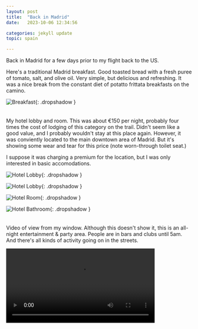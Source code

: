 ```yaml
---
layout: post
title:  "Back in Madrid"
date:   2023-10-06 12:34:56

categories: jekyll update
topic: spain

---
```


Back in Madrid for a few days prior to my flight back to the US.

Here's a traditional Madrid breakfast.  Good toasted bread with a fresh puree of
tomato, salt, and olive oil.  Very simple, but delicious and
refreshing.  It was a nice break from the constant diet of
potatto frittata breakfasts on the camino.

![Breakfast](/images/spain/2023-10-06/A/image0.jpeg){: .dropshadow }
<br><br><br>
My hotel lobby and room.  This was about &euro;150 per night, probably
four times the cost of lodging of this category on the trail.  Didn't
seem like a good value, and I probably wouldn't stay at this place again.
However, it was conviently located to the main downtown area of Madrid.
But it's showing some wear and tear for this price (note worn-through
toilet seat.)

I suppose it was charging a premium for the location, but I was only
interested in basic accomodations.

![Hotel Lobby](/images/spain/2023-10-06/A/image1.jpeg){: .dropshadow }

![Hotel Lobby](/images/spain/2023-10-06/A/image2.jpeg){: .dropshadow }

![Hotel Room](/images/spain/2023-10-06/A/image3.jpeg){: .dropshadow }

![Hotel Bathroom](/images/spain/2023-10-06/A/image4.jpeg){: .dropshadow }
<br><br><br>
Video of view from my window.  Although this doesn't show it, this is an all-night
entertainment & party area.  People are in bars and clubs until 5am.  And
there's all kinds of activity going on in the streets.

<video controls="true" width="80%">
  <source src="/images/spain/2023-10-06/A/Video.webm" type="video/webm">
  <source src="/images/spain/2023-10-06/A/Video.mp4" type="video/mp4">
  Your browser does not support the video tag.
</video>
<br><br><br>
